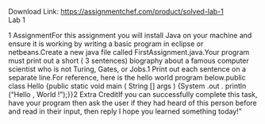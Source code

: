 Download Link: https://assignmentchef.com/product/solved-lab-1
<br>
Lab 1

1 AssignmentFor this assignment you will install Java on your machine and ensure it is working by writing a basic program in eclipse or netbeans.Create a new java file called FirstAssignment.java.Your program must print out a short ( 3 sentences) biography about a famous computer scientist who is not Turing, Gates, or Jobs.1 Print out each sentence on a separate line.For reference, here is the hello world program below.public class Hello {public static void main ( String [] args ) {System .out . println (“Hello , World !”);}}2 Extra CreditIf you can successfully complete this task, have your program then ask the user if they had heard of this person before and read in their input, then reply I hope you learned something today!”